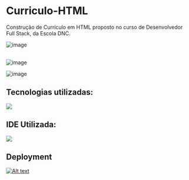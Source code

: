 # Curriculo-HTML
Construção de Currículo em HTML proposto no curso de Desenvolvedor Full Stack, da Escola DNC.

![image](https://github.com/matheus-psd/Curriculo-HTML/assets/169220207/6e94d04b-5871-4685-97b2-512a817c0135)
<br><br>

![image](https://github.com/matheus-psd/Curriculo-HTML/assets/169220207/8a39b782-a035-4608-9799-02af45e79121)

![image](https://github.com/matheus-psd/Curriculo-HTML/assets/169220207/1060d15c-6662-44de-849d-2409b006d44e)

<h2>Tecnologias utilizadas:</h2>
<img src="https://skillicons.dev/icons?i=html,css" style="max-width: 100%;"><br>

<h2>IDE Utilizada:</h2>
<img src="https://camo.githubusercontent.com/513e03fc97acb466e27d445394532ade8d90363a266a4e8ff9526e2c49db0f67/68747470733a2f2f696d672e736869656c64732e696f2f62616467652f56697375616c5f53747564696f5f436f64652d3030373844343f7374796c653d666f722d7468652d6261646765266c6f676f3d76697375616c25323073747564696f253230636f6465266c6f676f436f6c6f723d7768697465" data-canonical-src="https://img.shields.io/badge/Visual_Studio_Code-0078D4?style=for-the-badge&amp;logo=visual%20studio%20code&amp;logoColor=white" style="max-width: 100%;"><br>

<h2>Deployment</h2>

[![Alt text](https://camo.githubusercontent.com/0d115430c1db17132964386282927e5e313543c7d868fc06bc9a7c65d7ec974e/68747470733a2f2f76657263656c2e636f6d2f627574746f6e)](https://main--curriculo-matheus-pereira.netlify.app/)
